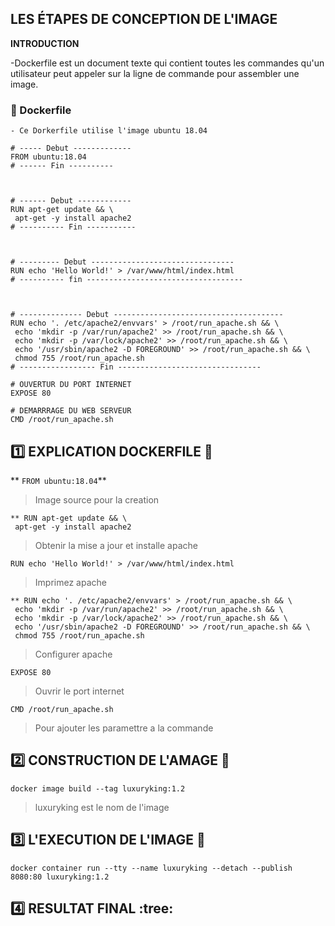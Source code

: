 ## LES ÉTAPES DE CONCEPTION DE L'IMAGE

**INTRODUCTION**

-Dockerfile est un document texte qui contient toutes les commandes qu'un utilisateur peut appeler sur la ligne de commande pour assembler une image.


### :apple: Dockerfile

```
- Ce Dorkerfile utilise l'image ubuntu 18.04

# ----- Debut -------------
FROM ubuntu:18.04
# ------ Fin ----------



# ------ Debut ------------
RUN apt-get update && \
 apt-get -y install apache2
# ---------- Fin -----------



# --------- Debut --------------------------------
RUN echo 'Hello World!' > /var/www/html/index.html
# ---------- fin -----------------------------------



# -------------- Debut --------------------------------------
RUN echo '. /etc/apache2/envvars' > /root/run_apache.sh && \
 echo 'mkdir -p /var/run/apache2' >> /root/run_apache.sh && \
 echo 'mkdir -p /var/lock/apache2' >> /root/run_apache.sh && \ 
 echo '/usr/sbin/apache2 -D FOREGROUND' >> /root/run_apache.sh && \ 
 chmod 755 /root/run_apache.sh
# ----------------- Fin --------------------------------

# OUVERTUR DU PORT INTERNET
EXPOSE 80

# DEMARRRAGE DU WEB SERVEUR
CMD /root/run_apache.sh

```

## :one: EXPLICATION DOCKERFILE :apple:

** `FROM ubuntu:18.04`**
> Image source pour la creation
```
** RUN apt-get update && \
 apt-get -y install apache2
```
> Obtenir la mise a jour et installe apache
```
RUN echo 'Hello World!' > /var/www/html/index.html
```
> Imprimez apache
```
** RUN echo '. /etc/apache2/envvars' > /root/run_apache.sh && \
 echo 'mkdir -p /var/run/apache2' >> /root/run_apache.sh && \
 echo 'mkdir -p /var/lock/apache2' >> /root/run_apache.sh && \ 
 echo '/usr/sbin/apache2 -D FOREGROUND' >> /root/run_apache.sh && \ 
 chmod 755 /root/run_apache.sh
```
> Configurer apache
```
EXPOSE 80
```
> Ouvrir le port internet
```
CMD /root/run_apache.sh
```
> Pour ajouter les paramettre a la commande


## :two: CONSTRUCTION DE L'AMAGE :snake:

```
docker image build --tag luxuryking:1.2 
```
> luxuryking est le nom de l'image

## :three: L'EXECUTION DE L'IMAGE :apple:

```
docker container run --tty --name luxuryking --detach --publish 8080:80 luxuryking:1.2
```

## :four: RESULTAT FINAL :tree:

